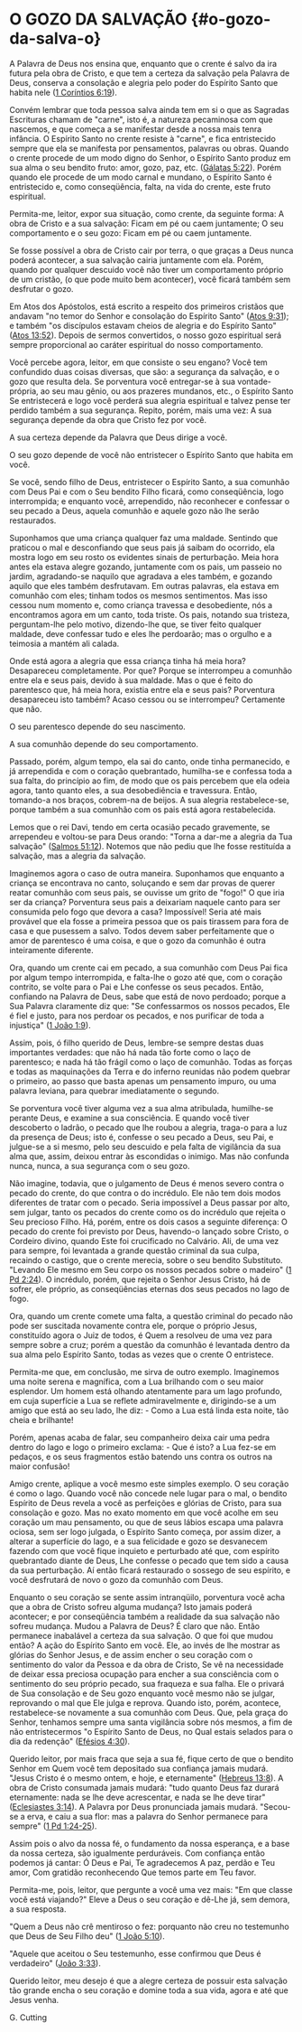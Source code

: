 # O GOZO DA SALVAÇÃO {#o-gozo-da-salva-o}

A Palavra de Deus nos ensina que, enquanto que o crente é salvo da ira futura pela obra de Cristo, e que tem a certeza da salvação pela Palavra de Deus, conserva a consolação e alegria pelo poder do Espírito Santo que habita nele ([1 Coríntios 6:19](http://bibliaonline.com.br/acf/1co/6/19)).

Convém lembrar que toda pessoa salva ainda tem em si o que as Sagradas Escrituras chamam de &quot;carne&quot;, isto é, a natureza pecaminosa com que nascemos, e que começa a se manifestar desde a nossa mais tenra infância. O Espírito Santo no crente resiste à &quot;carne&quot;, e fica entristecido sempre que ela se manifesta por pensamentos, palavras ou obras. Quando o crente procede de um modo digno do Senhor, o Espírito Santo produz em sua alma o seu bendito fruto: amor, gozo, paz, etc. ([Gálatas 5:22](http://bibliaonline.com.br/acf/gl/5/22)). Porém quando ele procede de um modo carnal e mundano, o Espírito Santo é entristecido e, como conseqüência, falta, na vida do crente, este fruto espiritual.

Permita-me, leitor, expor sua situação, como crente, da seguinte forma: A obra de Cristo e a sua salvação: Ficam em pé ou caem juntamente; O seu comportamento e o seu gozo: Ficam em pé ou caem juntamente.

Se fosse possível a obra de Cristo cair por terra, o que graças a Deus nunca poderá acontecer, a sua salvação cairia juntamente com ela. Porém, quando por qualquer descuido você não tiver um comportamento próprio de um cristão, (o que pode muito bem acontecer), você ficará também sem desfrutar o gozo.

Em Atos dos Apóstolos, está escrito a respeito dos primeiros cristãos que andavam &quot;no temor do Senhor e consolação do Espírito Santo&quot; ([Atos 9:31](http://bibliaonline.com.br/acf/atos/9/31)); e também &quot;os discípulos estavam cheios de alegria e do Espírito Santo&quot; ([Atos 13:52](http://bibliaonline.com.br/acf/atos/13/52)). Depois de sermos convertidos, o nosso gozo espiritual será sempre proporcional ao caráter espiritual do nosso comportamento.

Você percebe agora, leitor, em que consiste o seu engano? Você tem confundido duas coisas diversas, que são: a segurança da salvação, e o gozo que resulta dela. Se porventura você entregar-se à sua vontade-própria, ao seu mau gênio, ou aos prazeres mundanos, etc., o Espírito Santo Se entristecerá e logo você perderá sua alegria espiritual e talvez pense ter perdido também a sua segurança. Repito, porém, mais uma vez: A sua segurança depende da obra que Cristo fez por você.

A sua certeza depende da Palavra que Deus dirige a você.

O seu gozo depende de você não entristecer o Espírito Santo que habita em você.

Se você, sendo filho de Deus, entristecer o Espírito Santo, a sua comunhão com Deus Pai e com o Seu bendito Filho ficará, como conseqüência, logo interrompida; e enquanto você, arrependido, não reconhecer e confessar o seu pecado a Deus, aquela comunhão e aquele gozo não lhe serão restaurados.

Suponhamos que uma criança qualquer faz uma maldade. Sentindo que praticou o mal e desconfiando que seus pais já saibam do ocorrido, ela mostra logo em seu rosto os evidentes sinais de perturbação. Meia hora antes ela estava alegre gozando, juntamente com os pais, um passeio no jardim, agradando-se naquilo que agradava a eles também, e gozando aquilo que eles também desfrutavam. Em outras palavras, ela estava em comunhão com eles; tinham todos os mesmos sentimentos. Mas isso cessou num momento e, como criança travessa e desobediente, nós a encontramos agora em um canto, toda triste. Os pais, notando sua tristeza, perguntam-lhe pelo motivo, dizendo-lhe que, se tiver feito qualquer maldade, deve confessar tudo e eles lhe perdoarão; mas o orgulho e a teimosia a mantém ali calada.

Onde está agora a alegria que essa criança tinha há meia hora? Desapareceu completamente. Por que? Porque se interrompeu a comunhão entre ela e seus pais, devido à sua maldade. Mas o que é feito do parentesco que, há meia hora, existia entre ela e seus pais? Porventura desapareceu isto também? Acaso cessou ou se interrompeu? Certamente que não.

O seu parentesco depende do seu nascimento.

A sua comunhão depende do seu comportamento.

Passado, porém, algum tempo, ela sai do canto, onde tinha permanecido, e já arrependida e com o coração quebrantado, humilha-se e confessa toda a sua falta, do princípio ao fim, de modo que os pais percebem que ela odeia agora, tanto quanto eles, a sua desobediência e travessura. Então, tomando-a nos braços, cobrem-na de beijos. A sua alegria restabelece-se, porque também a sua comunhão com os pais está agora restabelecida.

Lemos que o rei Davi, tendo em certa ocasião pecado gravemente, se arrependeu e voltou-se para Deus orando: &quot;Torna a dar-me a alegria da Tua salvação&quot; ([Salmos 51:12](http://bibliaonline.com.br/acf/sl/51/12)). Notemos que não pediu que lhe fosse restituída a salvação, mas a alegria da salvação.

Imaginemos agora o caso de outra maneira. Suponhamos que enquanto a criança se encontrava no canto, soluçando e sem dar provas de querer reatar comunhão com seus pais, se ouvisse um grito de &quot;fogo!&quot; O que iria ser da criança? Porventura seus pais a deixariam naquele canto para ser consumida pelo fogo que devora a casa? Impossível! Seria até mais provável que ela fosse a primeira pessoa que os pais tirassem para fora de casa e que pusessem a salvo. Todos devem saber perfeitamente que o amor de parentesco é uma coisa, e que o gozo da comunhão é outra inteiramente diferente.

Ora, quando um crente cai em pecado, a sua comunhão com Deus Pai fica por algum tempo interrompida, e falta-lhe o gozo até que, com o coração contrito, se volte para o Pai e Lhe confesse os seus pecados. Então, confiando na Palavra de Deus, sabe que está de novo perdoado; porque a Sua Palavra claramente diz que: &quot;Se confessarmos os nossos pecados, Ele é fiel e justo, para nos perdoar os pecados, e nos purificar de toda a injustiça&quot; ([1 João 1:9](http://bibliaonline.com.br/acf/1jo/1/9)).

Assim, pois, ó filho querido de Deus, lembre-se sempre destas duas importantes verdades: que não há nada tão forte como o laço de parentesco; e nada há tão frágil como o laço de comunhão. Todas as forças e todas as maquinações da Terra e do inferno reunidas não podem quebrar o primeiro, ao passo que basta apenas um pensamento impuro, ou uma palavra leviana, para quebrar imediatamente o segundo.

Se porventura você tiver alguma vez a sua alma atribulada, humilhe-se perante Deus, e examine a sua consciência. E quando você tiver descoberto o ladrão, o pecado que lhe roubou a alegria, traga-o para a luz da presença de Deus; isto é, confesse o seu pecado a Deus, seu Pai, e julgue-se a si mesmo, pelo seu descuido e pela falta de vigilância da sua alma que, assim, deixou entrar às escondidas o inimigo. Mas não confunda nunca, nunca, a sua segurança com o seu gozo.

Não imagine, todavia, que o julgamento de Deus é menos severo contra o pecado do crente, do que contra o do incrédulo. Ele não tem dois modos diferentes de tratar com o pecado. Seria impossível a Deus passar por alto, sem julgar, tanto os pecados do crente como os do incrédulo que rejeita o Seu precioso Filho. Há, porém, entre os dois casos a seguinte diferença: O pecado do crente foi previsto por Deus, havendo-o lançado sobre Cristo, o Cordeiro divino, quando Este foi crucificado no Calvário. Ali, de uma vez para sempre, foi levantada a grande questão criminal da sua culpa, recaindo o castigo, que o crente merecia, sobre o seu bendito Substituto. &quot;Levando Ele mesmo em Seu corpo os nossos pecados sobre o madeiro&quot; ([1 Pd 2:24](http://bibliaonline.com.br/acf/1pe/2/24)). O incrédulo, porém, que rejeita o Senhor Jesus Cristo, há de sofrer, ele próprio, as conseqüências eternas dos seus pecados no lago de fogo.

Ora, quando um crente comete uma falta, a questão criminal do pecado não pode ser suscitada novamente contra ele, porque o próprio Jesus, constituído agora o Juiz de todos, é Quem a resolveu de uma vez para sempre sobre a cruz; porém a questão da comunhão é levantada dentro da sua alma pelo Espírito Santo, todas as vezes que o crente O entristece.

Permita-me que, em conclusão, me sirva de outro exemplo. Imaginemos uma noite serena e magnífica, com a Lua brilhando com o seu maior esplendor. Um homem está olhando atentamente para um lago profundo, em cuja superfície a Lua se reflete admiravelmente e, dirigindo-se a um amigo que está ao seu lado, lhe diz: - Como a Lua está linda esta noite, tão cheia e brilhante!

Porém, apenas acaba de falar, seu companheiro deixa cair uma pedra dentro do lago e logo o primeiro exclama: - Que é isto? a Lua fez-se em pedaços, e os seus fragmentos estão batendo uns contra os outros na maior confusão!

Amigo crente, aplique a você mesmo este simples exemplo. O seu coração é como o lago. Quando você não concede nele lugar para o mal, o bendito Espírito de Deus revela a você as perfeições e glórias de Cristo, para sua consolação e gozo. Mas no exato momento em que você acolhe em seu coração um mau pensamento, ou que de seus lábios escapa uma palavra ociosa, sem ser logo julgada, o Espírito Santo começa, por assim dizer, a alterar a superfície do lago, e a sua felicidade e gozo se desvanecem fazendo com que você fique inquieto e perturbado até que, com espírito quebrantado diante de Deus, Lhe confesse o pecado que tem sido a causa da sua perturbação. Aí então ficará restaurado o sossego de seu espírito, e você desfrutará de novo o gozo da comunhão com Deus.

Enquanto o seu coração se sente assim intranqüilo, porventura você acha que a obra de Cristo sofreu alguma mudança? Isto jamais poderá acontecer; e por conseqüência também a realidade da sua salvação não sofreu mudança. Mudou a Palavra de Deus? É claro que não. Então permanece inabalável a certeza da sua salvação. O que foi que mudou então? A ação do Espírito Santo em você. Ele, ao invés de lhe mostrar as glórias do Senhor Jesus, e de assim encher o seu coração com o sentimento do valor da Pessoa e da obra de Cristo, Se vê na necessidade de deixar essa preciosa ocupação para encher a sua consciência com o sentimento do seu próprio pecado, sua fraqueza e sua falha. Ele o privará de Sua consolação e de Seu gozo enquanto você mesmo não se julgar, reprovando o mal que Ele julga e reprova. Quando isto, porém, acontece, restabelece-se novamente a sua comunhão com Deus. Que, pela graça do Senhor, tenhamos sempre uma santa vigilância sobre nós mesmos, a fim de não entristecermos &quot;o Espírito Santo de Deus, no Qual estais selados para o dia da redenção&quot; ([Efésios 4:30](http://bibliaonline.com.br/acf/ef/4/30)).

Querido leitor, por mais fraca que seja a sua fé, fique certo de que o bendito Senhor em Quem você tem depositado sua confiança jamais mudará. &quot;Jesus Cristo é o mesmo ontem, e hoje, e eternamente&quot; ([Hebreus 13:8](http://bibliaonline.com.br/acf/hb/13/8)). A obra de Cristo consumada jamais mudará: &quot;tudo quanto Deus faz durará eternamente: nada se lhe deve acrescentar, e nada se lhe deve tirar&quot; ([Eclesiastes 3:14](http://bibliaonline.com.br/acf/ec/3/14)). A Palavra por Deus pronunciada jamais mudará. &quot;Secou-se a erva, e caiu a sua flor: mas a palavra do Senhor permanece para sempre&quot; ([1 Pd 1:24-25](http://bibliaonline.com.br/acf/1pe/1/24-25)).

Assim pois o alvo da nossa fé, o fundamento da nossa esperança, e a base da nossa certeza, são igualmente perduráveis. Com confiança então podemos já cantar: Ó Deus e Pai, Te agradecemos A paz, perdão e Teu amor, Com gratidão reconhecendo Que temos parte em Teu favor.

Permita-me, pois, leitor, que pergunte a você uma vez mais: &quot;Em que classe você está viajando?&quot; Eleve a Deus o seu coração e dê-Lhe já, sem demora, a sua resposta.

&quot;Quem a Deus não crê mentiroso o fez: porquanto não creu no testemunho que Deus de Seu Filho deu&quot; ([1 João 5:10](http://bibliaonline.com.br/acf/1jo/5/10)).

&quot;Aquele que aceitou o Seu testemunho, esse confirmou que Deus é verdadeiro&quot; ([João 3:33](http://bibliaonline.com.br/acf/jo/3/33)).

Querido leitor, meu desejo é que a alegre certeza de possuir esta salvação tão grande encha o seu coração e domine toda a sua vida, agora e até que Jesus venha.

G. Cutting